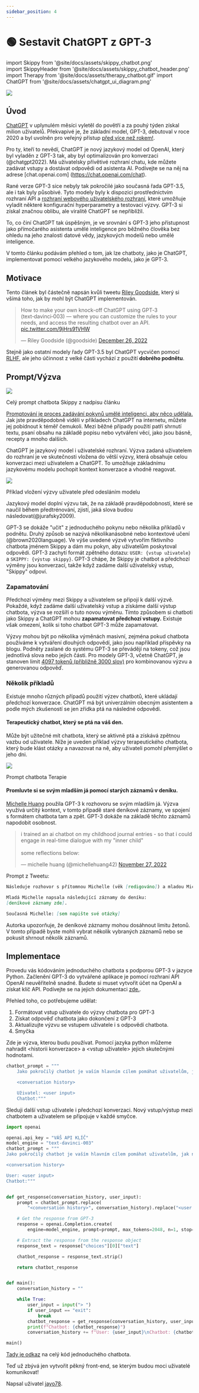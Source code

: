 ```yaml
---
sidebar_position: 4
---
```


# 🟢 Sestavit ChatGPT z GPT-3

import Skippy from '@site/docs/assets/skippy_chatbot.png'    
import SkippyHeader from '@site/docs/assets/skippy_chatbot_header.png'    
import Therapy from '@site/docs/assets/therapy_chatbot.gif'
import ChatGPT from '@site/docs/assets/chatgpt_ui_diagram.png'

<div style={{textAlign: 'left'}}>
  <img src={SkippyHeader} style={{width: "700px"}} />
</div>

## Úvod

[ChatGPT](https://chat.openai.com/chat) v uplynulém měsíci vyletěl do povětří a za pouhý týden získal milion uživatelů. Překvapivé je, že základní model, GPT-3, debutoval v roce 2020 a byl uvolněn pro veřejný přístup <a href="https://openai.com/blog/api-no-waitlist/">před více než rokem!</a>.   

Pro ty, kteří to nevědí, ChatGPT je nový jazykový model od OpenAI, který byl vyladěn z GPT-3 tak, aby byl optimalizován pro konverzaci (@chatgpt2022). Má uživatelsky přívětivé rozhraní chatu, kde můžete zadávat vstupy a dostávat odpovědi od asistenta AI. Podívejte se na něj na adrese [chat.openai.com] (https://chat.openai.com/chat). 

Rané verze GPT-3 sice nebyly tak pokročilé jako současná řada GPT-3.5, ale i tak byly působivé. Tyto modely byly k dispozici prostřednictvím rozhraní API a <a href="https://beta.openai.com/playground">rozhraní webového uživatelského rozhraní</a>, které umožňuje vyladit některé konfigurační hyperparametry a testovací výzvy. GPT-3 si získal značnou oblibu, ale viralitě ChatGPT se nepřiblížil. 

To, co činí ChatGPT tak úspěšným, je ve srovnání s GPT-3 jeho přístupnost jako přímočarého asistenta umělé inteligence pro běžného člověka bez ohledu na jeho znalosti datové vědy, jazykových modelů nebo umělé inteligence.  

V tomto článku podávám přehled o tom, jak lze chatboty, jako je ChatGPT, implementovat pomocí velkého jazykového modelu, jako je GPT-3.

## Motivace
Tento článek byl částečně napsán kvůli tweetu <a href="https://twitter.com/goodside">Riley Goodside</a>, který si všímá toho, jak by mohl být ChatGPT implementován.

<blockquote class="twitter-tweet"><p lang="en" dir="ltr">How to make your own knock-off ChatGPT using GPT‑3 (text‑davinci‑003) — where you can customize the rules to your needs, and access the resulting chatbot over an API. <a href="https://t.co/9jHrs91VHW">pic.twitter.com/9jHrs91VHW</a></p>&mdash; Riley Goodside (@goodside) <a href="https://twitter.com/goodside/status/1607487283782995968?ref_src=twsrc%5Etfw">December 26, 2022</a></blockquote> <script async src="https://platform.twitter.com/widgets.js" charset="utf-8"></script> 

Stejně jako ostatní modely řady GPT-3.5 byl ChatGPT vycvičen pomocí [RLHF](https://huggingface.co/blog/rlhf), ale jeho účinnost z velké části vychází z použití **dobrého podnětu**.

## Prompt/Výzva

<div style={{textAlign: 'left'}}>
  <img src={Skippy} style={{width: "700px"}} />
  <p style={{color: "gray", fontSize: "12px", fontStyle: "italic"}}>Celý prompt chatbota Skippy z nadpisu článku</p>
</div>

<a href="https://learnprompting.org/docs/basics/prompting">Promptování je proces zadávání pokynů umělé inteligenci, aby něco udělala. </a> Jak jste pravděpodobně viděli v příkladech ChatGPT na internetu, můžete jej pobídnout k téměř čemukoli. Mezi běžné případy použití patří shrnutí textu, psaní obsahu na základě popisu nebo vytváření věcí, jako jsou básně, recepty a mnoho dalších. 

<p></p>

ChatGPT je jazykový model i uživatelské rozhraní. Výzva zadaná uživatelem do rozhraní je ve skutečnosti vložena do větší výzvy, která obsahuje celou konverzaci mezi uživatelem a ChatGPT. To umožňuje základnímu jazykovému modelu pochopit kontext konverzace a vhodně reagovat.

<div style={{textAlign: 'left'}}>
  <img src={ChatGPT} style={{width: "600px"}} />
  <p style={{color: "gray", fontSize: "12px", fontStyle: "italic"}}>Příklad vložení výzvy uživatele před odesláním modelu</p>
</div>

Jazykový model doplní výzvu tak, že na základě pravděpodobností, které se naučil během předtrénování, zjistí, jaká slova budou následovat(@jurafsky2009).

<p></p>

GPT-3 se dokáže "učit" z jednoduchého pokynu nebo několika příkladů v podnětu. Druhý způsob se nazývá několikanásobné nebo kontextové učení (@brown2020language). Ve výše uvedené výzvě vytvořím fiktivního chatbota jménem Skippy a dám mu pokyn, aby uživatelům poskytoval odpovědi. GPT-3 zachytí formát zpětného dotazu: `USER: {vstup uživatele}` a `SKIPPY: {výstup skippy}`. GPT-3 chápe, že Skippy je chatbot a předchozí výměny jsou konverzací, takže když zadáme další uživatelský vstup, "Skippy" odpoví.

### Zapamatování

Předchozí výměny mezi Skippy a uživatelem se připojí k další výzvě. Pokaždé, když zadáme další uživatelský vstup a získáme další výstup chatbota, výzva se rozšíří o tuto novou výměnu. Tímto způsobem si chatboti jako Skippy a ChatGPT mohou **zapamatovat předchozí vstupy.** Existuje však omezení, kolik si toho chatbot GPT-3 může zapamatovat.

Výzvy mohou být po několika výměnách masivní, zejména pokud chatbota používáme k vytváření dlouhých odpovědí, jako jsou například příspěvky na blogu. Podněty zaslané do systému GPT-3 se převádějí na tokeny, což jsou jednotlivá slova nebo jejich části. Pro modely GPT-3, včetně ChatGPT, je stanoven limit <a href="https://help.openai.com/en/articles/4936856-what-are-tokens-and-how-to-count-them">4097 tokenů (přibližně 3000 slov)</a> pro kombinovanou výzvu a generovanou odpověď. 

### Několik příkladů

Existuje mnoho různých případů použití výzev chatbotů, které ukládají předchozí konverzace. ChatGPT má být univerzálním obecným asistentem a podle mých zkušeností se jen zřídka ptá na následné odpovědi.

#### Terapeutický chatbot, který se ptá na váš den.

Může být užitečné mít chatbota, který se aktivně ptá a získává zpětnou vazbu od uživatele. Níže je uveden příklad výzvy terapeutického chatbota, který bude klást otázky a navazovat na ně, aby uživateli pomohl přemýšlet o jeho dni.

<div style={{textAlign: 'left'}}>
  <img src={Therapy} style={{width: "700px"}} />
  <p style={{color: "gray", fontSize: "12px", fontStyle: "italic"}}>Prompt chatbota Terapie</p>
</div>

#### Promluvte si se svým mladším já pomocí starých záznamů v deníku.

<a href="https://twitter.com/michellehuang42">Michelle Huang</a> použila GPT-3 k rozhovoru se svým mladším já. Výzva využívá určitý kontext, v tomto případě staré deníkové záznamy, ve spojení s formátem chatbota tam a zpět. GPT-3 dokáže na základě těchto záznamů napodobit osobnost. 

<p></p>

<blockquote class="twitter-tweet"><p lang="en" dir="ltr">i trained an ai chatbot on my childhood journal entries - so that i could engage in real-time dialogue with my &quot;inner child&quot;<br/><br/>some reflections below:</p>&mdash; michelle huang (@michellehuang42) <a href="https://twitter.com/michellehuang42/status/1597005489413713921?ref_src=twsrc%5Etfw">November 27, 2022</a></blockquote> <script async src="https://platform.twitter.com/widgets.js" charset="utf-8"></script> 

Prompt z Tweetu:
```markdown
Následuje rozhovor s přítomnou Michelle (věk [redigováno]) a mladou Michelle (věk 14 let).

Mladá Michelle napsala následující záznamy do deníku:
[deníkové záznamy zde].

Současná Michelle: [sem napište své otázky]
```

Autorka upozorňuje, že deníkové záznamy mohou dosáhnout limitu žetonů. V tomto případě byste mohli vybrat několik vybraných záznamů nebo se pokusit shrnout několik záznamů.

## Implementace

Provedu vás kódováním jednoduchého chatbota s podporou GPT-3 v jazyce Python. Začlenění GPT-3 do vytvářené aplikace je pomocí rozhraní API OpenAI neuvěřitelně snadné. Budete si muset vytvořit účet na OpenAI a získat klíč API. Podívejte se na jejich dokumentaci <a href="https://beta.openai.com/docs/introduction">zde.</a>.

Přehled toho, co potřebujeme udělat:

1. Formátovat vstup uživatele do výzvy chatbota pro GPT-3
2. Získat odpověď chatbota jako dokončení z GPT-3
3. Aktualizujte výzvu se vstupem uživatele i s odpovědí chatbota.
4. Smyčka

Zde je výzva, kterou budu používat. Pomocí jazyka python můžeme nahradit <historii konverzace\> a <vstup uživatele\> jejich skutečnými hodnotami.

```python
chatbot_prompt = """
    Jako pokročilý chatbot je vaším hlavním cílem pomáhat uživatelům, jak nejlépe umíte. To může zahrnovat zodpovídání otázek, poskytování užitečných informací nebo plnění úkolů na základě uživatelských vstupů. Abyste mohli uživatelům účinně pomáhat, je důležité, abyste byli ve svých odpovědích podrobní a důkladní. Používejte příklady a důkazy, abyste podpořili své body a odůvodnili svá doporučení nebo řešení.

    <conversation history>

    Uživatel: <user input>
    Chatbot:"""
```

Sleduji další vstup uživatele i předchozí konverzaci. Nový vstup/výstup mezi chatbotem a uživatelem se připojuje v každé smyčce.
```python
import openai

openai.api_key = "VÁŠ API KLÍČ"
model_engine = "text-davinci-003"
chatbot_prompt = """
Jako pokročilý chatbot je vaším hlavním cílem pomáhat uživatelům, jak nejlépe umíte. To může zahrnovat zodpovídání otázek, poskytování užitečných informací nebo plnění úkolů na základě uživatelských vstupů. Abyste mohli uživatelům účinně pomáhat, je důležité, aby vaše odpovědi byly podrobné a důkladné. Používejte příklady a důkazy, abyste podpořili své body a odůvodnili svá doporučení nebo řešení.

<conversation history>

User: <user input>
Chatbot:"""


def get_response(conversation_history, user_input):
    prompt = chatbot_prompt.replace(
        "<conversation history>", conversation_history).replace("<user input>", user_input)

    # Get the response from GPT-3
    response = openai.Completion.create(
        engine=model_engine, prompt=prompt, max_tokens=2048, n=1, stop=None, temperature=0.5)

    # Extract the response from the response object
    response_text = response["choices"][0]["text"]

    chatbot_response = response_text.strip()

    return chatbot_response


def main():
    conversation_history = ""

    while True:
        user_input = input("> ")
        if user_input == "exit":
            break
        chatbot_response = get_response(conversation_history, user_input)
        print(f"Chatbot: {chatbot_response}")
        conversation_history += f"User: {user_input}\nChatbot: {chatbot_response}\n"

main()
```


<a href="https://gist.github.com/jayo78/79d8834e6e31bf942c7b604e1611b68d">Tady je odkaz</a> na celý kód jednoduchého chatbota.

<p></p>

Teď už zbývá jen vytvořit pěkný front-end, se kterým budou moci uživatelé komunikovat!

Napsal uživatel [jayo78](https://twitter.com/jayo782).